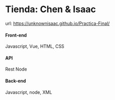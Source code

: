# Tienda: Chen & Isaac
url: https://unknownisaac.github.io/Practica-Final/
#### Front-end
Javascript, Vue, HTML, CSS

#### API
Rest Node

#### Back-end
Javascript, node, XML
